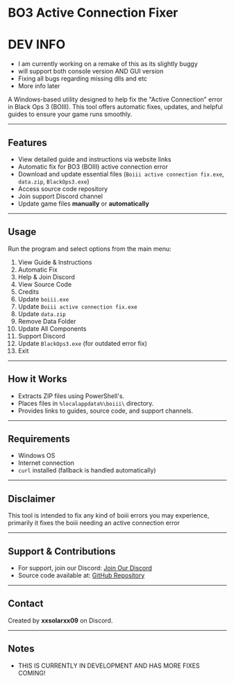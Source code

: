 # BO3 Active Connection Fixer

# DEV INFO
- I am currently working on a remake of this as its slightly buggy
- will support both console version AND GUI version
- Fixing all bugs regarding missing dlls and etc
- More info later

A Windows-based utility designed to help fix the "Active Connection" error in Black Ops 3 (BOIII). This tool offers automatic fixes, updates, and helpful guides to ensure your game runs smoothly.

---------------------------------------------------------------------------------------------------------------

## Features

- View detailed guide and instructions via website links
- Automatic fix for BO3 (BOIII) active connection error
- Download and update essential files (`Boiii active connection fix.exe`, `data.zip`, `BlackOps3.exe`)
- Access source code repository
- Join support Discord channel
- Update game files **manually** or **automatically**

---------------------------------------------------------------------------------------------------------------

## Usage

Run the program and select options from the main menu:

1. View Guide & Instructions
2. Automatic Fix
3. Help & Join Discord
4. View Source Code
5. Credits
6. Update `boiii.exe`
7. Update `Boiii active connection fix.exe`
8. Update `data.zip`
9. Remove Data Folder
10. Update All Components
11. Support Discord
12. Update `BlackOps3.exe` (for outdated error fix)
13. Exit

---------------------------------------------------------------------------------------------------------------

## How it Works

- Extracts ZIP files using PowerShell's.
- Places files in `%localappdata%\boiii\` directory.
- Provides links to guides, source code, and support channels.

---------------------------------------------------------------------------------------------------------------

## Requirements

- Windows OS
- Internet connection
- `curl` installed (fallback is handled automatically)

---------------------------------------------------------------------------------------------------------------

## Disclaimer

This tool is intended to fix any kind of boiii errors you may experience, primarily it fixes the boiii needing an active connection error

---------------------------------------------------------------------------------------------------------------

## Support & Contributions

- For support, join our Discord: [Join Our Discord](https://discord.gg/ezz)
- Source code available at: [GitHub Repository](https://github.com/XxSolarXxREAL/boiii-active-connection-fix/tree/main)

---------------------------------------------------------------------------------------------------------------

## Contact

Created by **xxsolarxx09** on Discord.

---------------------------------------------------------------------------------------------------------------

## Notes

- THIS IS CURRENTLY IN DEVELOPMENT AND HAS MORE FIXES COMING!
